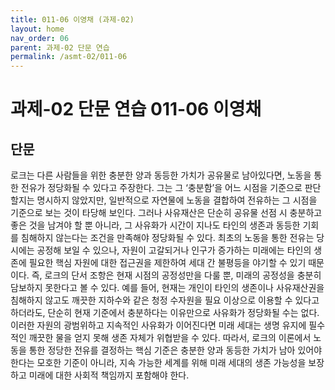 ```yaml
---
title: 011-06 이영채 (과제-02)
layout: home
nav_order: 06
parent: 과제-02 단문 연습
permalink: /asmt-02/011-06
---
```


# 과제-02 단문 연습 011-06 이영채 

## 단문

로크는 다른 사람들을 위한 충분한 양과 동등한 가치가 공유물로 남아있다면, 노동을 통한 전유가 정당화될 수 있다고 주장한다. 그는 그 ‘충분함’을 어느 시점을 기준으로 판단할지는 명시하지 않았지만, 일반적으로 자연물에 노동을 결합하여 전유하는 그 시점을 기준으로 보는 것이 타당해 보인다. 그러나 사유재산은 단순히 공유물 선점 시 충분하고 좋은 것을 남겨야 할 뿐 아니라, 그 사유화가 시간이 지나도 타인의 생존과 동등한 기회를 침해하지 않는다는 조건을 만족해야 정당화될 수 있다. 최초의 노동을 통한 전유는 당시에는 공정해 보일 수 있으나, 자원이 고갈되거나 인구가 증가하는 미래에는 타인의 생존에 필요한 핵심 자원에 대한 접근권을 제한하여 세대 간 불평등을 야기할 수 있기 때문이다. 즉, 로크의 단서 조항은 현재 시점의 공정성만을 다룰 뿐, 미래의 공정성을 충분히 담보하지 못한다고 볼 수 있다. 예를 들어, 현재는 개인이 타인의 생존이나 사유재산권을 침해하지 않고도 깨끗한 지하수와 같은 청정 수자원을 필요 이상으로 이용할 수 있다고 하더라도, 단순히 현재 기준에서 충분하다는 이유만으로 사유화가 정당화될 수는 없다. 이러한 자원의 광범위하고 지속적인 사유화가 이어진다면 미래 세대는 생명 유지에 필수적인 깨끗한 물을 얻지 못해 생존 자체가 위협받을 수 있다. 따라서, 로크의 이론에서 노동을 통한 정당한 전유를 결정하는 핵심 기준은 충분한 양과 동등한 가치가 남아 있어야 한다는 모호한 기준이 아니라, 지속 가능한 세계를 위해 미래 세대의 생존 가능성을 보장하고 미래에 대한 사회적 책임까지 포함해야 한다.